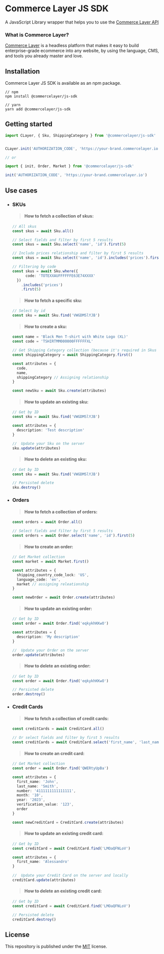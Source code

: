 # Commerce Layer JS SDK

A JavaScript Library wrapper that helps you to use the [Commerce Layer API](https://docs.commercelayer.io/api/)

### What is Commerce Layer?

[Commerce Layer](https://commercelayer.io/) is a headless platform that makes it easy to build enterprise-grade ecommerce into any website, by using the language, CMS, and tools you already master and love.

## Installation

Commerce Layer JS SDK is available as an npm package.

```cli
// npm
npm install @commercelayer/js-sdk

// yarn
yarn add @commercelayer/js-sdk
```

## Getting started

```ts
import CLayer, { Sku, ShippingCategory } from '@commercelayer/js-sdk'


CLayer.init('AUTHORIZATION_CODE', 'https://your-brand.commercelayer.io')

// or

import { init, Order, Market } from '@commercelayer/js-sdk'

init('AUTHORIZATION_CODE', 'https://your-brand.commercelayer.io')
```

## Use cases
  - ### SKUs
    > #### How to fetch a collection of skus:

    ```ts
    // All skus
    const skus = await Sku.all()

    // Select fields and filter by first 5 results
    const skus = await Sku.select('name', 'id').first(5)
    
    // Include prices relationship and filter by first 5 results
    const skus = await Sku.select('name', 'id').includes('prices').first(5)

    // Filtering by code
    const skus = await Sku.where({
		  code: 'TOTEXXAUFFFFFFE63E74XXXX'
	  })
		.includes('prices')
		.first(5)
    ```

    > #### How to fetch a specific sku:

    ```ts
    // Select by id
    const sku = await Sku.find('VWGDMSlYJB')
    ```
    
    > #### How to create a sku:

    ```ts
    const name = 'Black Men T-shirt with White Logo (XL)'
    const code = 'TSHIRTMM000000FFFFFFXL'

    // Get Shipping Category collection (because it's required in Skus relationship)
    const shippingCategory = await ShippingCategory.first()

    const attributes = {
      code,
      name,
      shippingCategory // Assigning relationship
    }

    const newSku = await Sku.create(attributes)
    ```

    > #### How to update an existing sku:

    ```ts
    // Get by ID
    const sku = await Sku.find('VWGDMSlYJB')

    const attributes = {
      description: 'Test description'
    }
    
    //  Update your Sku on the server
    sku.update(attributes)
    ```

    > #### How to delete an existing sku:

    ```ts
    // Get by ID
    const sku = await Sku.find('VWGDMSlYJB')

    // Persisted delete
    sku.destroy()
    ```

  - ### Orders
    > #### How to fetch a collection of orders:
    ```ts
    const orders = await Order.all()

    // Select fields and filter by first 5 results
    const orders = await Order.select('name', 'id').first(5)
    ```
    
    > #### How to create an order:

    ```ts
    // Get Market collection
    const market = await Market.first()

    const attributes = {
      shipping_country_code_lock: 'US',
      language_code: 'en',
      market // assigning releationship
    }

    const newOrder = await Order.create(attributes)
    ```

    > #### How to update an existing order:

    ```ts
    // Get by ID
    const order = await Order.find('eqkykhKKwO')

    const attributes = {
      description: 'My description'
    }
    
    //  Update your Order on the server
    order.update(attributes)
    ```

    > #### How to delete an existing order:

    ```ts
    // Get by ID
    const order = await Order.find('eqkykhKKwO')

    // Persisted delete
    order.destroy()
    ```
  - ### Credit Cards
    > #### How to fetch a collection of credit cards:
    ```ts
    const creditCards = await CreditCard.all()

    // Or select fields and filter by first 5 results
    const creditCards = await CreditCard.select('first_name', 'last_name', 'id').first(5)
    ```
    
    > #### How to create an credit card:

    ```ts
    // Get Market collection
    const order = await Order.find('QWERtyUpBa')

    const attributes = {
      first_name: 'John',
      last_name: 'Smith',
      number: '4111111111111111',
      month: '10',
      year: '2023',
      verification_value: '123',
      order
    }

    const newCreditCard = CreditCard.create(attributes)
    ```

    > #### How to update an existing credit card:

    ```ts
    // Get by ID
    const creditCard = await CreditCard.find('LMOaQFNLoV')

    const attributes = {
      first_name: 'Alessandro'
    }
  
    //  Update your Credit Card on the server and locally
    creditCard.update(attributes)
    ```

    > #### How to delete an existing credit card:

    ```ts
    // Get by ID
    const creditCard = await CreditCard.find('LMOaQFNLoV')

    // Persisted delete
    creditCard.destroy()
    ```

## License

This repository is published under the [MIT](LICENSE) license.
